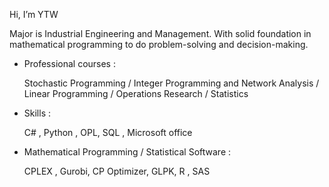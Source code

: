Hi, I’m YTW

Major is Industrial Engineering and Management. With solid foundation in mathematical programming to do problem-solving and decision-making.

- Professional courses :

    Stochastic Programming / Integer Programming and Network Analysis / Linear Programming / Operations Research / Statistics

- Skills :

    C# , Python , OPL, SQL , Microsoft office

- Mathematical Programming / Statistical Software :

    CPLEX , Gurobi, CP Optimizer, GLPK, R , SAS







<!---
OMGer-YTW/OMGer-YTW is a ✨ special ✨ repository because its `README.md` (this file) appears on your GitHub profile.
You can click the Preview link to take a look at your changes.
--->

